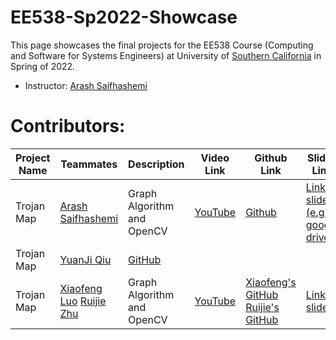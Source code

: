 # EE538-Sp2022-Showcase

This page showcases the final projects for the EE538 Course (Computing and Software for Systems Engineers) at University of [Southern California](http://usc.edu/) in Spring of 2022.

- Instructor: [Arash Saifhashemi](https://www.linkedin.com/in/ourarash/) 

# Contributors:


|Project Name| Teammates | Description |Video Link|Github Link|Slides Link|
| --- | --- | --- | --- | --- | --- |
| Trojan Map | [Arash Saifhashemi](https://www.linkedin.com/in/ourarash/)| Graph Algorithm and OpenCV | [YouTube](https://www.youtube.com/arisaif)|[Github](https://github.com/ourarash) | [Link to slides (e.g. in google drive)](http://myslides)|
| Trojan Map | [YuanJi Qiu](www.linkedin.com/in/yuanjiqiu) | [GitHub](https://github.com/RandleH)||
| Trojan Map | [Xiaofeng Luo](https://www.linkedin.com/in/xiaofeng-luo/) [Ruijie Zhu](https://www.linkedin.com/in/ruijie-zhu-9b8a3622a/) | Graph Algorithm and OpenCV | [YouTube](https://www.youtube.com/watch?v=_KDML4Ck3SU&t=4s) | [Xiaofeng's GitHub](https://github.com/sweetmaru) [Ruijie's GitHub](https://github.com/jerryzhu13)| [Link to slides](https://docs.google.com/presentation/d/1QpzHMseQR-DB8eT8BGiaITYrBkFgLCJAiU_HwsUrWQI/edit?usp=sharing)|
